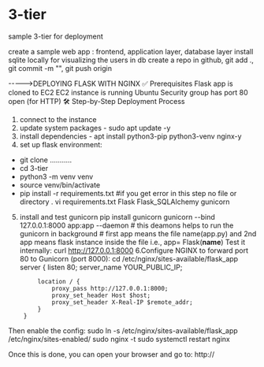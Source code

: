 # 3-tier
sample 3-tier for deployment

create a sample web app : frontend, application layer, database layer
install sqlite locally for visualizing the users in db
create a repo in github, git add ., git commit -m "", git push origin

----->DEPLOYING FLASK WITH NGINX
✅ Prerequisites
Flask app is cloned to EC2
EC2 instance is running Ubuntu
Security group has port 80 open (for HTTP)
🛠 Step-by-Step Deployment Process
1.  connect to the instance
2. update system packages - sudo apt update -y
3. install dependencies - apt install python3-pip python3-venv nginx-y
4. set up flask environment:
- git clone ...........
- cd 3-tier
- python3 -m venv venv
- source venv/bin/activate
- pip install -r requirements.txt #if you get error in this step no file or directory
  . vi requirements.txt
Flask
Flask_SQLAlchemy
gunicorn
5. install and test gunicorn
  pip install gunicorn
gunicorn --bind 127.0.0.1:8000 app:app --daemon    # this deamons helps to run the gunicorn in background # first app means the file name(app.py) and 2nd app means flask instance inside the file i.e., app= Flask(__name__)
Test it internally:  curl http://127.0.0.1:8000
6.Configure NGINX to forward port 80 to Gunicorn (port 8000):
  cd /etc/nginx/sites-available/flask_app 
        server {
            listen 80;
            server_name YOUR_PUBLIC_IP;
        
            location / {
                proxy_pass http://127.0.0.1:8000;
                proxy_set_header Host $host;
                proxy_set_header X-Real-IP $remote_addr;
            }
        }
Then enable the config:
sudo ln -s /etc/nginx/sites-available/flask_app /etc/nginx/sites-enabled/
sudo nginx -t
sudo systemctl restart nginx


Once this is done, you can open your browser and go to: http://<your-EC2-public-IP>

